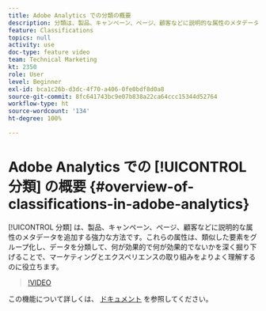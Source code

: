 ```yaml
---
title: Adobe Analytics での分類の概要
description: 分類は、製品、キャンペーン、ページ、顧客などに説明的な属性のメタデータを追加する強力な方法です。これらの属性は、類似した要素をグループ化し、データを分類して、何が効果的で何が効果的でないかを深く掘り下げることで、マーケティングとエクスペリエンスの取り組みをよりよく理解するのに役立ちます。
feature: Classifications
topics: null
activity: use
doc-type: feature video
team: Technical Marketing
kt: 2350
role: User
level: Beginner
exl-id: bca1c26b-d3dc-4f70-a406-0fe0bdf8d0a8
source-git-commit: 8fc641743bc9e07b838a22ca64ccc15344d52764
workflow-type: ht
source-wordcount: '134'
ht-degree: 100%

---
```


# Adobe Analytics での [!UICONTROL 分類] の概要 {#overview-of-classifications-in-adobe-analytics}

[!UICONTROL 分類] は、製品、キャンペーン、ページ、顧客などに説明的な属性のメタデータを追加する強力な方法です。これらの属性は、類似した要素をグループ化し、データを分類して、何が効果的で何が効果的でないかを深く掘り下げることで、マーケティングとエクスペリエンスの取り組みをよりよく理解するのに役立ちます。

>[!VIDEO](https://video.tv.adobe.com/v/16853/?quality=12&learn=on)

この機能について詳しくは、 [ドキュメント](https://experienceleague.adobe.com/docs/analytics/components/classifications/c-classifications.html?lang=ja) を参照してください。
